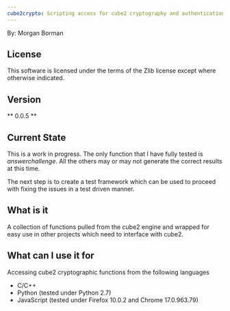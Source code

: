 ```yaml
---
cube2crypto: Scripting access for cube2 cryptography and authentication functions
---
```

By: Morgan Borman

License
----------------

This software is licensed under the terms of the Zlib license except where otherwise indicated.

Version
----------------
** 0.0.5 **

Current State
----------------
This is a work in progress. The only function that I have fully tested is _answerchallenge_. 
All the others may or may not generate the correct results at this time.

The next step is to create a test framework which can be used to proceed with fixing the issues
in a test driven manner.

What is it
----------------
A collection of functions pulled from the cube2 engine and wrapped for 
easy use in other projects which need to interface with cube2.


What can I use it for
----------------

Accessing cube2 cryptographic functions from the following languages

* C/C++
* Python (tested under Python 2.7)
* JavaScript (tested under Firefox 10.0.2 and Chrome 17.0.963.79)